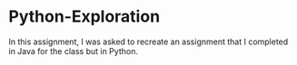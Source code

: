 # Python-Exploration
In this assignment, I was asked to recreate an assignment that I completed in Java for the class but in Python.
